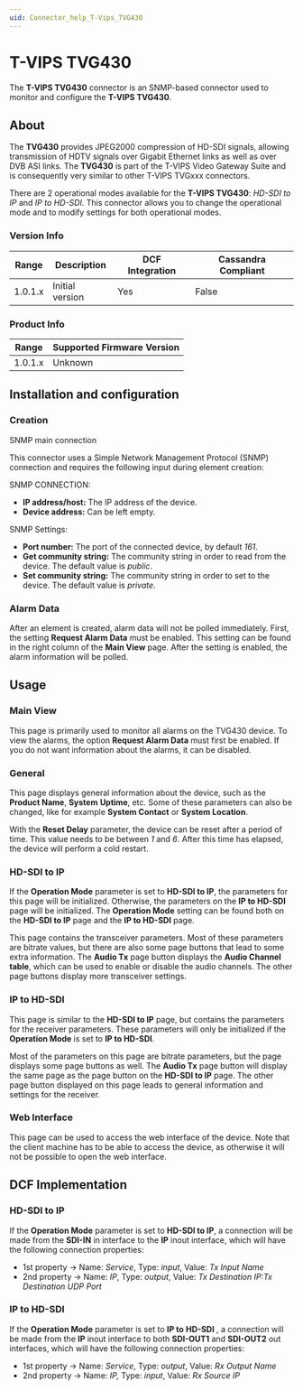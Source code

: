 ```yaml
---
uid: Connector_help_T-Vips_TVG430
---
```


# T-VIPS TVG430

The **T-VIPS TVG430** connector is an SNMP-based connector used to monitor and configure the **T-VIPS TVG430**.

## About

The **TVG430** provides JPEG2000 compression of HD-SDI signals, allowing transmission of HDTV signals over Gigabit Ethernet links as well as over DVB ASI links. The **TVG430** is part of the T-VIPS Video Gateway Suite and is consequently very similar to other T-VIPS TVGxxx connectors.

There are 2 operational modes available for the **T-VIPS TVG430**: *HD-SDI to IP* and *IP to HD-SDI*. This connector allows you to change the operational mode and to modify settings for both operational modes.

### Version Info

| **Range** | **Description** | **DCF Integration** | **Cassandra Compliant** |
|------------------|-----------------|---------------------|-------------------------|
| 1.0.1.x          | Initial version | Yes                 | False                   |

### Product Info

| Range | Supported Firmware Version |
|------------------|-----------------------------|
| 1.0.1.x          | Unknown                     |

## Installation and configuration

### Creation

SNMP main connection

This connector uses a Simple Network Management Protocol (SNMP) connection and requires the following input during element creation:

SNMP CONNECTION:

- **IP address/host:** The IP address of the device.
- **Device address:** Can be left empty.

SNMP Settings:

- **Port number:** The port of the connected device, by default *161*.
- **Get community string:** The community string in order to read from the device. The default value is *public*.
- **Set community string:** The community string in order to set to the device. The default value is *private*.

### Alarm Data

After an element is created, alarm data will not be polled immediately. First, the setting **Request Alarm Data** must be enabled. This setting can be found in the right column of the **Main View** page. After the setting is enabled, the alarm information will be polled.

## Usage

### Main View

This page is primarily used to monitor all alarms on the TVG430 device. To view the alarms, the option **Request Alarm Data** must first be enabled. If you do not want information about the alarms, it can be disabled.

### General

This page displays general information about the device, such as the **Product Name**, **System** **Uptime**, etc. Some of these parameters can also be changed, like for example **System Contact** or **System Location**.

With the **Reset Delay** parameter, the device can be reset after a period of time. This value needs to be between *1* and *6*. After this time has elapsed, the device will perform a cold restart.

### HD-SDI to IP

If the **Operation Mode** parameter is set to **HD-SDI to IP**, the parameters for this page will be initialized. Otherwise, the parameters on the **IP to HD-SDI** page will be initialized. The **Operation Mode** setting can be found both on the **HD-SDI to IP** page and the **IP to HD-SDI** page.

This page contains the transceiver parameters. Most of these parameters are bitrate values, but there are also some page buttons that lead to some extra information. The **Audio Tx** page button displays the **Audio Channel table**, which can be used to enable or disable the audio channels. The other page buttons display more transceiver settings.

### IP to HD-SDI

This page is similar to the **HD-SDI to IP** page, but contains the parameters for the receiver parameters. These parameters will only be initialized if the **Operation Mode** is set to **IP to HD-SDI**.

Most of the parameters on this page are bitrate parameters, but the page displays some page buttons as well. The **Audio Tx** page button will display the same page as the page button on the **HD-SDI to IP** page. The other page button displayed on this page leads to general information and settings for the receiver.

### Web Interface

This page can be used to access the web interface of the device. Note that the client machine has to be able to access the device, as otherwise it will not be possible to open the web interface.

## DCF Implementation

### HD-SDI to IP

If the **Operation Mode** parameter is set to **HD-SDI to IP**, a connection will be made from the **SDI-IN** in interface to the **IP** inout interface, which will have the following connection properties:

- 1st property -\> Name: *Service*, Type: *input*, Value: *Tx Input Name*
- 2nd property -\> Name: *IP*, Type: *output*, Value: *Tx Destination IP:Tx Destination UDP Port*

### IP to HD-SDI

If the **Operation Mode** parameter is set to **IP to** **HD-SDI** , a connection will be made from the **IP** inout interface to both **SDI-OUT1** and **SDI-OUT2** out interfaces, which will have the following connection properties:

- 1st property -\> Name: *Service*, Type: *output*, Value: *Rx Output Name*
- 2nd property -\> Name: *IP,* Type: *input*, Value: *Rx Source IP*
